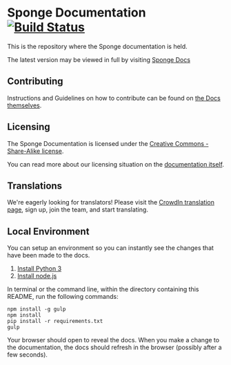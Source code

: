 # Sponge Documentation [![Build Status](https://travis-ci.org/SpongePowered/SpongeDocs.svg?branch=master)](https://travis-ci.org/SpongePowered/SpongeDocs)

This is the repository where the Sponge documentation is held.


The latest version may be viewed in full by visiting [Sponge Docs](https://docs.spongepowered.org/)

## Contributing

Instructions and Guidelines on how to contribute can be found on [the Docs themselves](https://docs.spongepowered.org/en/contributing/spongedocs.html).

## Licensing

The Sponge Documentation is licensed under the [Creative Commons - Share-Alike license](LICENSE.txt).

You can read more about our licensing situation on the [documentation itself](https://docs.spongepowered.org/stable/en/about/license.html).

## Translations

We're eagerly looking for translators! Please visit the [CrowdIn translation page](https://crowdin.com/project/sponge-docs), sign up, join the team, and start translating.

## Local Environment

You can setup an environment so you can instantly see the changes that have been made to the docs.

1. [Install Python 3](https://www.python.org)
2. [Install node.js](https://nodejs.org)

In terminal or the command line, within the directory containing this README, run the following commands:

	npm install -g gulp
	npm install
	pip install -r requirements.txt
	gulp

Your browser should open to reveal the docs. When you make a change to the documentation, the docs should refresh in the browser (possibly after a few seconds).
